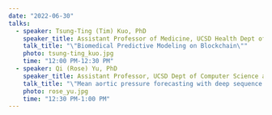 ```yaml
---
date: "2022-06-30"
talks:
  - speaker: Tsung-Ting (Tim) Kuo, PhD
    speaker_title: Assistant Professor of Medicine, UCSD Health Dept of Biomedical Informatics
    talk_title: "\"Biomedical Predictive Modeling on Blockchain\""
    photo: tsung-ting_kuo.jpg
    time: "12:00 PM-12:30 PM"
  - speaker: Qi (Rose) Yu, PhD
    speaker_title: Assistant Professor, UCSD Dept of Computer Science and Engineering
    talk_title: "\"Mean aortic pressure forecasting with deep sequence models\""
    photo: rose_yu.jpg
    time: "12:30 PM-1:00 PM"
---
```


